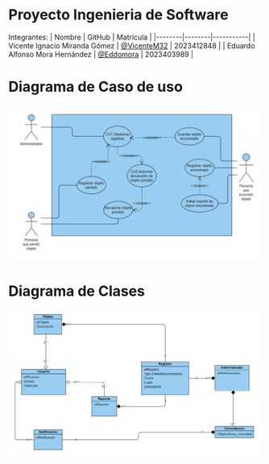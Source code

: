 # Proyecto Ingenieria de Software
Integrantes:
| Nombre | GitHub | Matrícula |
|--------|--------|-----------|
| Vicente Ignacio Miranda Gómez | [@VicenteM32](https://github.com/VicenteM32) | 2023412848 |
| Eduardo Alfonso Mora Hernández | [@Eddomora](https://github.com/Eddomora) | 2023403989 |


# Diagrama de Caso de uso
![image](https://github.com/joaquinnnng/Proyecto-Ingenier-a-Software/blob/main/Diagrama%20Caso%20de%20Uso.png)

# Diagrama de Clases
![image](https://github.com/joaquinnnng/Proyecto-Ingenier-a-Software/blob/main/Diagrama%20de%20Clases.png)


